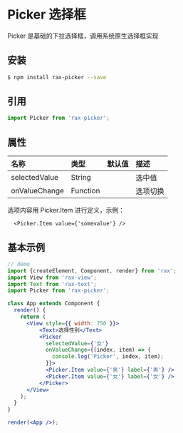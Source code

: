 # Picker 选择框

Picker 是基础的下拉选择框，调用系统原生选择框实现

## 安装

```bash
$ npm install rax-picker --save
```

## 引用

```jsx
import Picker from 'rax-picker';
```

## 属性

| 名称      | 类型       | 默认值  | 描述   |
| :------ | :------- | :--- | :--- |
| selectedValue | String |      | 选中值 |
| onValueChange | Function |      | 选项切换 |

选项内容用 Picker.Item 进行定义，示例：

```
  <Picker.Item value={'somevalue'} />
```

## 基本示例

```jsx
// demo
import {createElement, Component, render} from 'rax';
import View from 'rax-view';
import Text from 'rax-text';
import Picker from 'rax-picker';

class App extends Component {
  render() {
    return (
      <View style={{ width: 750 }}>
          <Text>选择性别</Text>
          <Picker 
            selectedValue={'女'}
            onValueChange={(index, item) => {
              console.log('Picker', index, item);
            }}>
            <Picker.Item value={'男'} label={'男'} />
            <Picker.Item value={'女'} label={'女'} />
          </Picker>
      </View>
    );
  }
}

render(<App />);
```